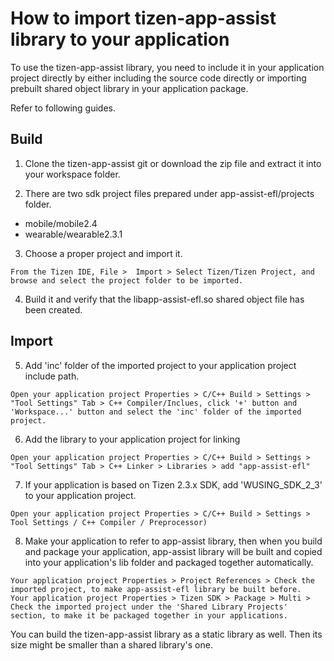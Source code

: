 # How to import tizen-app-assist library to your application

To use the tizen-app-assist library, you need to include it in your application project directly by either including the source code directly or importing prebuilt shared object library in your application package.

Refer to following guides.

## Build

1. Clone the tizen-app-assist git or download the zip file and extract it into your workspace folder.

2. There are two sdk project files prepared under app-assist-efl/projects folder. 
  * mobile/mobile2.4
  * wearable/wearable2.3.1

3. Choose a proper project and import it.
  ```
  From the Tizen IDE, File >  Import > Select Tizen/Tizen Project, and browse and select the project folder to be imported.
  ```

4. Build it and verify that the libapp-assist-efl.so shared object file has been created.

## Import

5. Add 'inc' folder of the imported project to your application project include path. 
  ```
  Open your application project Properties > C/C++ Build > Settings > "Tool Settings" Tab > C++ Compiler/Inclues, click '+' button and 'Workspace...' button and select the 'inc' folder of the imported project.
  ```

6. Add the library to your application project for linking
  ```
  Open your application project Properties > C/C++ Build > Settings > "Tool Settings" Tab > C++ Linker > Libraries > add "app-assist-efl"
  ```

7. If your application is based on Tizen 2.3.x SDK, add 'WUSING_SDK_2_3' to your application project.
  ```
  Open your application project Properties > C/C++ Build > Settings > Tool Settings / C++ Compiler / Preprocessor)
  ```

8. Make your application to refer to app-assist library, then when you build and package your application, app-assist library will be built and copied into your application's lib folder and packaged together automatically.
  ```
  Your application project Properties > Project References > Check the imported project, to make app-assist-efl library be built before.
  Your application project Properties > Tizen SDK > Package > Multi > Check the imported project under the 'Shared Library Projects' section, to make it be packaged together in your applications.
  ```

You can build the tizen-app-assist library as a static library as well. Then its size might be smaller than a shared library's one.
